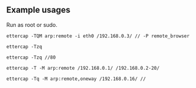 ## Example usages

Run as root or sudo.

`ettercap -TQM arp:remote -i eth0 /192.168.0.3/ // -P remote_browser`

`ettercap -Tzq`

`ettercap -Tzq //80`

`ettercap -T -M arp:remote /192.168.0.1/ /192.168.0.2-20/`

`ettercap -Tq -M arp:remote,oneway /192.168.0.16/ //`
